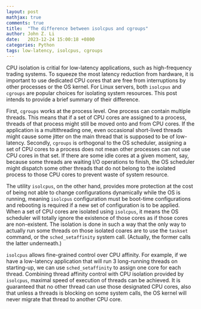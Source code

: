 ```yaml
---
layout: post
mathjax: true
comments: true
title:  "The difference between isolcpus and cgroups"
author: John Z. Li
date:   2023-12-24 15:00:18 +0800
categories: Python
tags: low-latency, isolcpus, cgroups
---
```

CPU isolation is critial for low-latency applications, such as high-frequency trading
systems. To squeeze the most latency reduction from hardware, it is important to
use dedicated CPU cores that are free from interruptions by other processes or
the OS kernel. For Linux servers, both `isolcpus` and `cgroups` are popular choices
for isolating system resources. This post intends to provide a brief summary of
their difference.

First, `cgroups` works at the process level. One process can contain multiple
threads. This means that if a set of CPU cores are assigned to a process, threads
of that process might still be moved onto and from CPU cores. If the application
is a multithreading one, even occasional short-lived threads might cause some jitter
on the main thread that is supposed to be of low-latency. Secondly, `cgroups` is
orthogonal to the OS scheduler, assigning a set of CPU cores to a process does not
mean other processes can not use CPU cores in that set. If there are some idle
cores at a given moment, say, because some threads are waiting I/O operations to
finish, the OS scheduler might dispatch some other threads that do not belong to
the isolated process to those CPU cores to prevent waste of system resource.

The utility `isolcpus`, on the other hand, provides more protection at the cost
of being not able to change configurations dynamically while the OS is running,
meaning `isolcpus` configuration must be boot-time configurations and rebooting
is required if a new set of configuration is to be applied. When a set of CPU cores
are isolated using `isolcpus`, it means the OS scheduler will totally ignore the
existence of those cores as if those cores are non-existent. The isolation is
done in such a way that the only way to actually run some threads on those isolated
coares are to use the `taskset` command, or the `sched_setaffinity` system call.
(Actually, the former calls the latter underneath.)

`isolcpus` allows fine-grained control over CPU affinity. For example, if we have
a low-latency application that will run 3 long-running threads on starting-up,
we can use `sched_setaffinity` to assign one core for each thread. Combining thread
affinity control with CPU isolation provided by `isolcpus`, maximal speed of execution
of threads can be achieved. It is guaranteed that no other thread can use those
designated CPU cores, also that unless a threads is blocking on some system calls,
the OS kernel will never migrate that thread to another CPU core.
